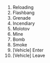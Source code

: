 1. Reloading
2. Flashbang
3. Grenade
4. Incendiary
5. Molotov
6. Mine
7. Bomb
8. Smoke
9. [Vehicle] Enter
10. [Vehicle] Leave